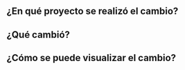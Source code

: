 ## ¿En qué proyecto se realizó el cambio?

## ¿Qué cambió?

## ¿Cómo se puede visualizar el cambio?
